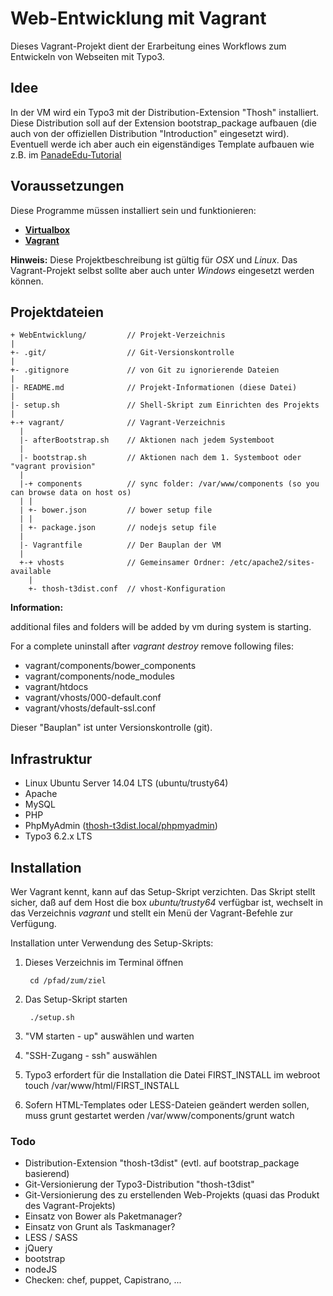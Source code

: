 # Web-Entwicklung mit Vagrant
Dieses Vagrant-Projekt dient der Erarbeitung eines 
Workflows zum Entwickeln von Webseiten mit Typo3.

## Idee
In der VM wird ein Typo3 mit der Distribution-Extension "Thosh" installiert.
Diese Distribution soll auf der Extension bootstrap_package aufbauen (die auch 
von der offiziellen Distribution "Introduction" eingesetzt wird). 
Eventuell werde ich aber auch ein eigenständiges Template aufbauen wie z.B. im 
[PanadeEdu-Tutorial](https://github.com/PanadeEdu/tutorial_vm "Tutorial auf Github")

## Voraussetzungen
Diese Programme müssen installiert sein und funktionieren:

- [__Virtualbox__](https://www.virtualbox.org)
- [__Vagrant__](https://www.vagrantup.com)

__Hinweis:__ Diese Projektbeschreibung ist gültig für _OSX_ und _Linux_. Das Vagrant-Projekt selbst sollte aber auch unter _Windows_ eingesetzt werden können.

## Projektdateien

    + WebEntwicklung/         // Projekt-Verzeichnis 
    |
    +- .git/                  // Git-Versionskontrolle
    |
    +- .gitignore             // von Git zu ignorierende Dateien
    |
    |- README.md              // Projekt-Informationen (diese Datei)
    |
    |- setup.sh               // Shell-Skript zum Einrichten des Projekts
    |
    +-+ vagrant/              // Vagrant-Verzeichnis
      |
      |- afterBootstrap.sh    // Aktionen nach jedem Systemboot
      |
      |- bootstrap.sh         // Aktionen nach dem 1. Systemboot oder "vagrant provision"
      |
      |-+ components          // sync folder: /var/www/components (so you can browse data on host os)
      | |
      | +- bower.json         // bower setup file
      | |
      | +- package.json       // nodejs setup file
      |
      |- Vagrantfile          // Der Bauplan der VM
      |
      +-+ vhosts              // Gemeinsamer Ordner: /etc/apache2/sites-available
        |
        +- thosh-t3dist.conf  // vhost-Konfiguration


__Information:__ 

additional files and folders will be added by vm during system is starting.

For a complete uninstall after _vagrant destroy_ remove following files:

 * vagrant/components/bower_components
 * vagrant/components/node_modules
 * vagrant/htdocs
 * vagrant/vhosts/000-default.conf
 * vagrant/vhosts/default-ssl.conf

Dieser "Bauplan" ist unter Versionskontrolle (git).

## Infrastruktur
- Linux Ubuntu Server 14.04 LTS (ubuntu/trusty64)
- Apache
- MySQL
- PHP
- PhpMyAdmin ([thosh-t3dist.local/phpmyadmin](thosh-t3dist.local/phpmyadmin))
- Typo3 6.2.x LTS


## Installation

Wer Vagrant kennt, kann auf das Setup-Skript verzichten. 
Das Skript stellt sicher, daß auf dem Host die box _ubuntu/trusty64_ 
verfügbar ist, wechselt in das Verzeichnis _vagrant_ und stellt 
ein Menü der Vagrant-Befehle zur Verfügung.

Installation unter Verwendung des Setup-Skripts:

1. Dieses Verzeichnis im Terminal öffnen

        cd /pfad/zum/ziel
    
1. Das Setup-Skript starten 

        ./setup.sh

1. "VM starten - up" auswählen und warten

1. "SSH-Zugang - ssh" auswählen

1. Typo3 erfordert für die Installation die Datei FIRST_INSTALL im webroot
        touch /var/www/html/FIRST_INSTALL

1. Sofern HTML-Templates oder LESS-Dateien geändert werden sollen, muss grunt
   gestartet werden
        /var/www/components/grunt watch


### Todo

- Distribution-Extension "thosh-t3dist" (evtl. auf bootstrap_package basierend)
- Git-Versionierung der Typo3-Distribution "thosh-t3dist"
- Git-Versionierung des zu erstellenden Web-Projekts (quasi das Produkt des Vagrant-Projekts)
- Einsatz von Bower als Paketmanager?
- Einsatz von Grunt als Taskmanager?
- LESS / SASS
- jQuery
- bootstrap
- nodeJS
- Checken: chef, puppet, Capistrano, ...